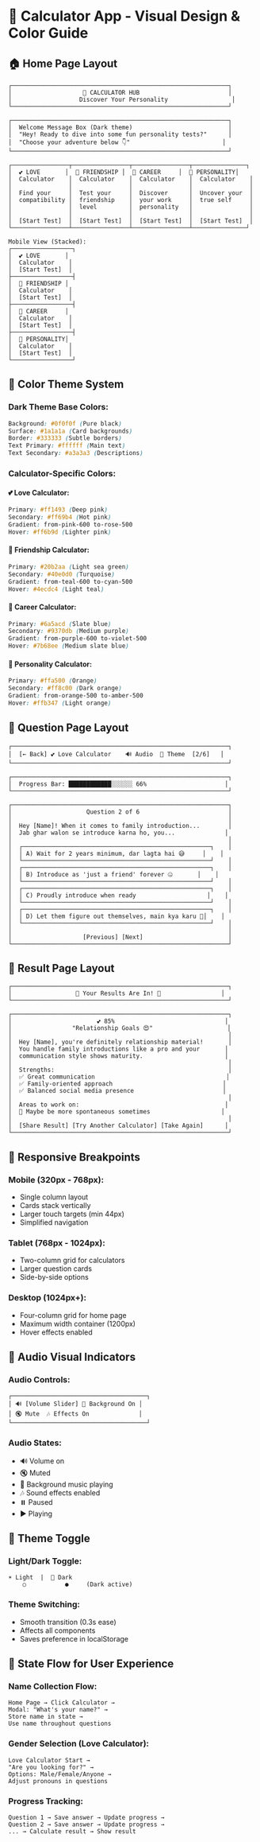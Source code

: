 # 🎨 Calculator App - Visual Design & Color Guide

## 🏠 Home Page Layout

```
┌─────────────────────────────────────────────────────────────┐
│                    🧮 CALCULATOR HUB                         │
│                   Discover Your Personality                  │
└─────────────────────────────────────────────────────────────┘

┌─────────────────────────────────────────────────────────────┐
│  Welcome Message Box (Dark theme)                           │
│  "Hey! Ready to dive into some fun personality tests?"      │
│  "Choose your adventure below 👇"                          │
└─────────────────────────────────────────────────────────────┘

┌────────────────┬────────────────┬────────────────┬───────────────┐
│  💕 LOVE       │  👫 FRIENDSHIP │  💼 CAREER     │  🧠 PERSONALITY│
│  Calculator    │  Calculator    │  Calculator    │  Calculator    │
│                │                │                │                │
│  Find your     │  Test your     │  Discover      │  Uncover your  │
│  compatibility │  friendship    │  your work     │  true self     │
│                │  level         │  personality   │                │
│                │                │                │                │
│  [Start Test]  │  [Start Test]  │  [Start Test]  │  [Start Test]  │
└────────────────┴────────────────┴────────────────┴───────────────┘

Mobile View (Stacked):
┌─────────────────┐
│  💕 LOVE       │
│  Calculator    │
│  [Start Test]  │
├─────────────────┤
│  👫 FRIENDSHIP │
│  Calculator    │
│  [Start Test]  │
├─────────────────┤
│  💼 CAREER     │
│  Calculator    │
│  [Start Test]  │
├─────────────────┤
│  🧠 PERSONALITY│
│  Calculator    │
│  [Start Test]  │
└─────────────────┘
```

## 🎨 Color Theme System

### Dark Theme Base Colors:
```css
Background: #0f0f0f (Pure black)
Surface: #1a1a1a (Card backgrounds)
Border: #333333 (Subtle borders)
Text Primary: #ffffff (Main text)
Text Secondary: #a3a3a3 (Descriptions)
```

### Calculator-Specific Colors:

#### 💕 Love Calculator:
```css
Primary: #ff1493 (Deep pink)
Secondary: #ff69b4 (Hot pink)
Gradient: from-pink-600 to-rose-500
Hover: #ff6b9d (Lighter pink)
```

#### 👫 Friendship Calculator:
```css
Primary: #20b2aa (Light sea green)
Secondary: #40e0d0 (Turquoise)
Gradient: from-teal-600 to-cyan-500
Hover: #4ecdc4 (Light teal)
```

#### 💼 Career Calculator:
```css
Primary: #6a5acd (Slate blue)
Secondary: #9370db (Medium purple)
Gradient: from-purple-600 to-violet-500
Hover: #7b68ee (Medium slate blue)
```

#### 🧠 Personality Calculator:
```css
Primary: #ffa500 (Orange)
Secondary: #ff8c00 (Dark orange)
Gradient: from-orange-500 to-amber-500
Hover: #ffb347 (Light orange)
```

## 📱 Question Page Layout

```
┌─────────────────────────────────────────────────────────────┐
│  [← Back] 💕 Love Calculator    🔊 Audio  🌙 Theme  [2/6]   │
└─────────────────────────────────────────────────────────────┘

┌─────────────────────────────────────────────────────────────┐
│  Progress Bar: ████████████░░░░░░ 66%                      │
└─────────────────────────────────────────────────────────────┘

┌─────────────────────────────────────────────────────────────┐
│                     Question 2 of 6                         │
│                                                             │
│  Hey [Name]! When it comes to family introduction...        │
│  Jab ghar walon se introduce karna ho, you...              │
│                                                             │
│  ┌─────────────────────────────────────────────────────┐    │
│  │ A) Wait for 2 years minimum, dar lagta hai 😅     │    │
│  └─────────────────────────────────────────────────────┘    │
│  ┌─────────────────────────────────────────────────────┐    │
│  │ B) Introduce as 'just a friend' forever 🤐       │    │
│  └─────────────────────────────────────────────────────┘    │
│  ┌─────────────────────────────────────────────────────┐    │
│  │ C) Proudly introduce when ready                    │    │
│  └─────────────────────────────────────────────────────┘    │
│  ┌─────────────────────────────────────────────────────┐    │
│  │ D) Let them figure out themselves, main kya karu 🤷│    │
│  └─────────────────────────────────────────────────────┘    │
│                                                             │
│                    [Previous] [Next]                        │
└─────────────────────────────────────────────────────────────┘
```

## 🎯 Result Page Layout

```
┌─────────────────────────────────────────────────────────────┐
│                  🎉 Your Results Are In! 🎉                 │
└─────────────────────────────────────────────────────────────┘

┌─────────────────────────────────────────────────────────────┐
│                        💕 85%                               │
│                 "Relationship Goals 😍"                     │
│                                                             │
│  Hey [Name], you're definitely relationship material!       │
│  You handle family introductions like a pro and your       │
│  communication style shows maturity.                       │
│                                                             │
│  Strengths:                                                 │
│  ✅ Great communication                                     │
│  ✅ Family-oriented approach                               │
│  ✅ Balanced social media presence                         │
│                                                             │
│  Areas to work on:                                         │
│  💭 Maybe be more spontaneous sometimes                    │
│                                                             │
│  [Share Result] [Try Another Calculator] [Take Again]      │
└─────────────────────────────────────────────────────────────┘
```

## 📱 Responsive Breakpoints

### Mobile (320px - 768px):
- Single column layout
- Cards stack vertically
- Larger touch targets (min 44px)
- Simplified navigation

### Tablet (768px - 1024px):
- Two-column grid for calculators
- Larger question cards
- Side-by-side options

### Desktop (1024px+):
- Four-column grid for home page
- Maximum width container (1200px)
- Hover effects enabled

## 🎵 Audio Visual Indicators

### Audio Controls:
```
┌──────────────────────────────────────┐
│ 🔊 [Volume Slider] 🎵 Background On │
│ 🔇 Mute  🎶 Effects On              │
└──────────────────────────────────────┘
```

### Audio States:
- 🔊 Volume on
- 🔇 Muted
- 🎵 Background music playing
- 🎶 Sound effects enabled
- ⏸️ Paused
- ▶️ Playing

## 🌙 Theme Toggle

### Light/Dark Toggle:
```
☀️ Light  |  🌙 Dark
    ○           ●     (Dark active)
```

### Theme Switching:
- Smooth transition (0.3s ease)
- Affects all components
- Saves preference in localStorage

## 🔄 State Flow for User Experience

### Name Collection Flow:
```
Home Page → Click Calculator → 
Modal: "What's your name?" → 
Store name in state → 
Use name throughout questions
```

### Gender Selection (Love Calculator):
```
Love Calculator Start → 
"Are you looking for?" → 
Options: Male/Female/Anyone → 
Adjust pronouns in questions
```

### Progress Tracking:
```
Question 1 → Save answer → Update progress → 
Question 2 → Save answer → Update progress → 
... → Calculate result → Show result
```
